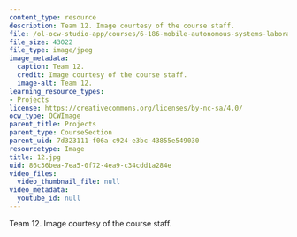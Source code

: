 ```yaml
---
content_type: resource
description: Team 12. Image courtesy of the course staff.
file: /ol-ocw-studio-app/courses/6-186-mobile-autonomous-systems-laboratory-january-iap-2005/86c36bea7ea50f724ea9c34cdd1a284e_12.jpg
file_size: 43022
file_type: image/jpeg
image_metadata:
  caption: Team 12.
  credit: Image courtesy of the course staff.
  image-alt: Team 12.
learning_resource_types:
- Projects
license: https://creativecommons.org/licenses/by-nc-sa/4.0/
ocw_type: OCWImage
parent_title: Projects
parent_type: CourseSection
parent_uid: 7d323111-f06a-c924-e3bc-43855e549030
resourcetype: Image
title: 12.jpg
uid: 86c36bea-7ea5-0f72-4ea9-c34cdd1a284e
video_files:
  video_thumbnail_file: null
video_metadata:
  youtube_id: null
---
```

Team 12. Image courtesy of the course staff.